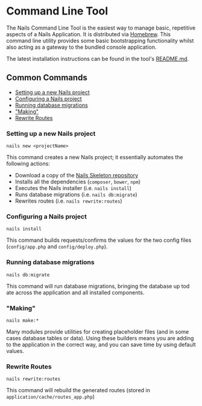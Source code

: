 # Command Line Tool

The Nails Command Line Tool is the easiest way to manage basic, repetitive aspects of a Nails Application. It is
distributed via [Homebrew](http://brew.sh). This command line utility provides some basic bootstrapping functionality
whilst also acting as a gateway to the bundled console application.

The latest installation instructions can be found in the tool's
[README.md](https://github.com/nailsapp/command-line-tool).

## Common Commands

- [Setting up a new Nails project](#setting-up-a-new-nails-project)
- [Configuring a Nails project](#configuring-a-nails-project)
- [Running database migrations](#running-database-migrations)
- ["Making"](#making)
- [Rewrite Routes](#rewrite-routes)

### Setting up a new Nails project

    nails new <projectName>

This command creates a new Nails project; it essentially automates the following actions:

- Download a copy of the [Nails Skeleton repository](https://github.com/nailsapp/skeleton-app)
- Installs all the dependencies (`composer`, `bower`, `npm`)
- Executes the Nails installer (i.e. `nails install`)
- Runs database migrations (i.e. `nails db:migrate`)
- Rewrites routes (i.e. `nails rewrite:routes`)

### Configuring a Nails project

    nails install

This command builds requests/confirms the values for the two config files (`config/app.php` and `config/deploy.php`).

### Running database migrations

    nails db:migrate

This command will run database migrations, bringing the database up tod ate across the application and all installed components.

### "Making"

    nails make:*

Many modules provide utilities for creating placeholder files (and in some cases database tables or data). Using these
builders means you are adding to the application in the correct way, and you can save time by using default values.

### Rewrite Routes

    nails rewrite:routes

This command will rebuild the generated routes (stored in `application/cache/routes_app.php`)
